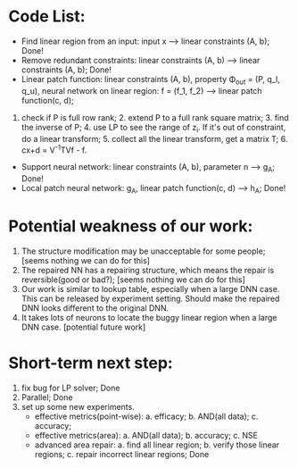# Code List:
- Find linear region from an input: input x --> linear constraints (A, b); Done!
- Remove redundant constraints: linear constraints (A, b) --> linear constraints (A, b); Done!
- Linear patch function: linear constraints (A, b), property &Phi;<sub>out</sub> = (P, q_l, q_u), neural network on linear region: f = (f_1, f_2) --> linear patch function(c, d);
1. check if P is full row rank; 2. extend P to a full rank square matrix; 3. find the inverse of P; 4. use LP to see the range of z<sub>i</sub>. If it's out of constraint, do a linear transform; 5. collect all the linear transform, get a matrix T; 6. cx+d = V<sup>-1</sup>TVf - f.
- Support neural network: linear constraints (A, b), parameter n --> g<sub>A</sub>; Done!
- Local patch neural network: g<sub>A</sub>, linear patch function(c, d) --> h<sub>A</sub>; Done!
# Potential weakness of our work:
   1. The structure modification may be unacceptable for some people; [seems nothing we can do for this]
   2. The repaired NN has a repairing structure, which means the repair is reversible(good or bad?); [seems nothing we can do for this]
   3. Our work is similar to lookup table, especially when a large DNN case. This can be released by experiment setting. Should make the repaired DNN looks different to the original DNN.
   4. It takes lots of neurons to locate the buggy linear region when a large DNN case. [potential future work]
# Short-term next step:
1. fix bug for LP solver; Done
2. Parallel; Done
3. set up some new experiments.
    - effective metrics(point-wise): a. efficacy; b. AND(all data); c. accuracy;
    - effective metrics(area): a. AND(all data); b. accuracy; c. NSE
    - advanced area repair: a. find all linear region; 
      b. verify those linear regions; c. repair incorrect linear regions; Done
